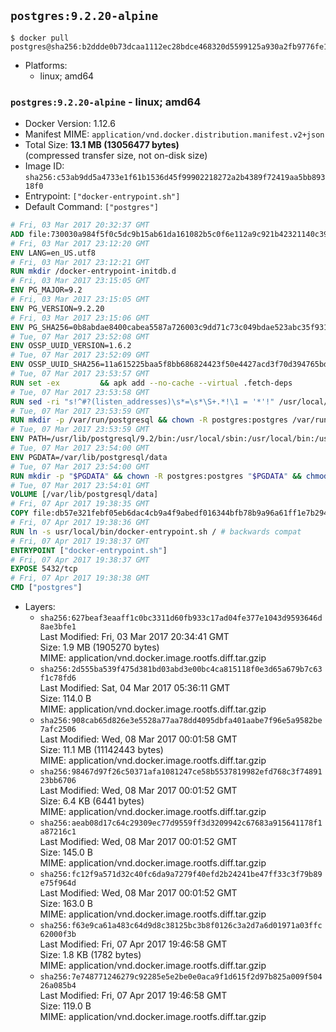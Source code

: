## `postgres:9.2.20-alpine`

```console
$ docker pull postgres@sha256:b2ddde0b73dcaa1112ec28bdce468320d5599125a930a2fb9776fe161ad12ab0
```

-	Platforms:
	-	linux; amd64

### `postgres:9.2.20-alpine` - linux; amd64

-	Docker Version: 1.12.6
-	Manifest MIME: `application/vnd.docker.distribution.manifest.v2+json`
-	Total Size: **13.1 MB (13056477 bytes)**  
	(compressed transfer size, not on-disk size)
-	Image ID: `sha256:c53ab9dd5a4733e1f61b1536d45f99902218272a2b4389f72419aa5bb89318f0`
-	Entrypoint: `["docker-entrypoint.sh"]`
-	Default Command: `["postgres"]`

```dockerfile
# Fri, 03 Mar 2017 20:32:37 GMT
ADD file:730030a984f5f0c5dc9b15ab61da161082b5c0f6e112a9c921b42321140c3927 in / 
# Fri, 03 Mar 2017 23:12:20 GMT
ENV LANG=en_US.utf8
# Fri, 03 Mar 2017 23:12:21 GMT
RUN mkdir /docker-entrypoint-initdb.d
# Fri, 03 Mar 2017 23:15:05 GMT
ENV PG_MAJOR=9.2
# Fri, 03 Mar 2017 23:15:05 GMT
ENV PG_VERSION=9.2.20
# Fri, 03 Mar 2017 23:15:06 GMT
ENV PG_SHA256=0b8abdae8400cabea5587a726003c9dd71c73c049bdae523abc35f9312dd8f26
# Tue, 07 Mar 2017 23:52:08 GMT
ENV OSSP_UUID_VERSION=1.6.2
# Tue, 07 Mar 2017 23:52:09 GMT
ENV OSSP_UUID_SHA256=11a615225baa5f8bb686824423f50e4427acd3f70d394765bdff32801f0fd5b0
# Tue, 07 Mar 2017 23:53:57 GMT
RUN set -ex 		&& apk add --no-cache --virtual .fetch-deps 		ca-certificates 		openssl 		tar 		&& wget -O postgresql.tar.bz2 "https://ftp.postgresql.org/pub/source/v$PG_VERSION/postgresql-$PG_VERSION.tar.bz2" 	&& echo "$PG_SHA256 *postgresql.tar.bz2" | sha256sum -c - 	&& mkdir -p /usr/src/postgresql 	&& tar 		--extract 		--file postgresql.tar.bz2 		--directory /usr/src/postgresql 		--strip-components 1 	&& rm postgresql.tar.bz2 		&& apk add --no-cache --virtual .build-deps 		bison 		coreutils 		flex 		gcc 		libc-dev 		libedit-dev 		libxml2-dev 		libxslt-dev 		make 		openssl-dev 		perl 		util-linux-dev 		zlib-dev 		&& wget -O uuid.tar.gz "https://www.mirrorservice.org/sites/ftp.ossp.org/pkg/lib/uuid/uuid-$OSSP_UUID_VERSION.tar.gz" 	&& echo "$OSSP_UUID_SHA256 *uuid.tar.gz" | sha256sum -c - 	&& mkdir -p /usr/src/ossp-uuid 	&& tar 		--extract 		--file uuid.tar.gz 		--directory /usr/src/ossp-uuid 		--strip-components 1 	&& rm uuid.tar.gz 	&& ( 		cd /usr/src/ossp-uuid 		&& ./configure 			--prefix=/usr/local 		&& make -j "$(nproc)" 		&& make install 	) 	&& rm -rf /usr/src/ossp-uuid 		&& cd /usr/src/postgresql 	&& awk '$1 == "#define" && $2 == "DEFAULT_PGSOCKET_DIR" && $3 == "\"/tmp\"" { $3 = "\"/var/run/postgresql\""; print; next } { print }' src/include/pg_config_manual.h > src/include/pg_config_manual.h.new 	&& grep '/var/run/postgresql' src/include/pg_config_manual.h.new 	&& mv src/include/pg_config_manual.h.new src/include/pg_config_manual.h 	&& ./configure 		--enable-integer-datetimes 		--enable-thread-safety 		--disable-rpath 		--with-ossp-uuid 		--with-gnu-ld 		--with-pgport=5432 		--with-system-tzdata=/usr/share/zoneinfo 		--prefix=/usr/local 		--with-includes=/usr/local/include 		--with-libraries=/usr/local/lib 				--with-openssl 		--with-libxml 		--with-libxslt 	&& make -j "$(nproc)" world 	&& make install-world 	&& make -C contrib install 		&& runDeps="$( 		scanelf --needed --nobanner --recursive /usr/local 			| awk '{ gsub(/,/, "\nso:", $2); print "so:" $2 }' 			| sort -u 			| xargs -r apk info --installed 			| sort -u 	)" 	&& apk add --no-cache --virtual .postgresql-rundeps 		$runDeps 		bash 		su-exec 		tzdata 	&& apk del .fetch-deps .build-deps 	&& cd / 	&& rm -rf 		/usr/src/postgresql 		/usr/local/share/doc 		/usr/local/share/man 	&& find /usr/local -name '*.a' -delete
# Tue, 07 Mar 2017 23:53:58 GMT
RUN sed -ri "s!^#?(listen_addresses)\s*=\s*\S+.*!\1 = '*'!" /usr/local/share/postgresql/postgresql.conf.sample
# Tue, 07 Mar 2017 23:53:59 GMT
RUN mkdir -p /var/run/postgresql && chown -R postgres:postgres /var/run/postgresql && chmod g+s /var/run/postgresql
# Tue, 07 Mar 2017 23:53:59 GMT
ENV PATH=/usr/lib/postgresql/9.2/bin:/usr/local/sbin:/usr/local/bin:/usr/sbin:/usr/bin:/sbin:/bin
# Tue, 07 Mar 2017 23:54:00 GMT
ENV PGDATA=/var/lib/postgresql/data
# Tue, 07 Mar 2017 23:54:00 GMT
RUN mkdir -p "$PGDATA" && chown -R postgres:postgres "$PGDATA" && chmod 777 "$PGDATA" # this 777 will be replaced by 700 at runtime (allows semi-arbitrary "--user" values)
# Tue, 07 Mar 2017 23:54:01 GMT
VOLUME [/var/lib/postgresql/data]
# Fri, 07 Apr 2017 19:38:35 GMT
COPY file:db57e321febf05eb6dac4cb9a4f9abedf016344bfb78b9a96a61ff1e7b294802 in /usr/local/bin/ 
# Fri, 07 Apr 2017 19:38:36 GMT
RUN ln -s usr/local/bin/docker-entrypoint.sh / # backwards compat
# Fri, 07 Apr 2017 19:38:37 GMT
ENTRYPOINT ["docker-entrypoint.sh"]
# Fri, 07 Apr 2017 19:38:37 GMT
EXPOSE 5432/tcp
# Fri, 07 Apr 2017 19:38:38 GMT
CMD ["postgres"]
```

-	Layers:
	-	`sha256:627beaf3eaaff1c0bc3311d60fb933c17ad04fe377e1043d9593646d8ae3bfe1`  
		Last Modified: Fri, 03 Mar 2017 20:34:41 GMT  
		Size: 1.9 MB (1905270 bytes)  
		MIME: application/vnd.docker.image.rootfs.diff.tar.gzip
	-	`sha256:2d555ba539f475d381bd03abd3e00bc4ca815118f0e3d65a679b7c63f1c78fd6`  
		Last Modified: Sat, 04 Mar 2017 05:36:11 GMT  
		Size: 114.0 B  
		MIME: application/vnd.docker.image.rootfs.diff.tar.gzip
	-	`sha256:908cab65d826e3e5528a77aa78dd4095dbfa401aabe7f96e5a9582be7afc2506`  
		Last Modified: Wed, 08 Mar 2017 00:01:58 GMT  
		Size: 11.1 MB (11142443 bytes)  
		MIME: application/vnd.docker.image.rootfs.diff.tar.gzip
	-	`sha256:98467d97f26c50371afa1081247ce58b5537819982efd768c3f7489123bb6706`  
		Last Modified: Wed, 08 Mar 2017 00:01:52 GMT  
		Size: 6.4 KB (6441 bytes)  
		MIME: application/vnd.docker.image.rootfs.diff.tar.gzip
	-	`sha256:aeab08d17c64c29309ec77d9559ff3d3209942c67683a915641178f1a87216c1`  
		Last Modified: Wed, 08 Mar 2017 00:01:52 GMT  
		Size: 145.0 B  
		MIME: application/vnd.docker.image.rootfs.diff.tar.gzip
	-	`sha256:fc12f9a571d32c40fc6da9a7279f40efd2b24241be47ff33c3f79b89e75f964d`  
		Last Modified: Wed, 08 Mar 2017 00:01:52 GMT  
		Size: 163.0 B  
		MIME: application/vnd.docker.image.rootfs.diff.tar.gzip
	-	`sha256:f63e9ca61a483c64d9d8c38125bc3b8f0126c3a2d7a6d01971a03ffc62000f3b`  
		Last Modified: Fri, 07 Apr 2017 19:46:58 GMT  
		Size: 1.8 KB (1782 bytes)  
		MIME: application/vnd.docker.image.rootfs.diff.tar.gzip
	-	`sha256:7e748771246279c92285e5e2be0e0aca9f1d615f2d97b825a009f50426a085b4`  
		Last Modified: Fri, 07 Apr 2017 19:46:58 GMT  
		Size: 119.0 B  
		MIME: application/vnd.docker.image.rootfs.diff.tar.gzip
